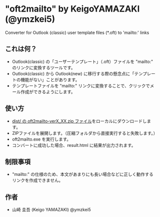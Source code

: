 # "oft2mailto" by KeigoYAMAZAKI (@ymzkei5)
Converter for Outlook (classic) user template files (*.oft) to 'mailto:' links  

## これは何？
* Outlook(classic) の「ユーザーテンプレート」（.oft）ファイルを "mailto:" のリンクに変換するツールです。
* Outlook(classic) から Outlook(new) に移行する際の懸念点に「テンプレートの機能がない」ことがあります。
* テンプレートファイルを "mailto:" リンクに変換することで、クリックでメール作成ができるようにします。

## 使い方
* [dist/ の oft2mailto-verX_XX.zip ファイル](./raw/refs/heads/master/dist/oft2mailto-ver0_01.zip)をローカルにダウンロードします。
* ZIPファイルを展開します。（圧縮フォルダから直接実行すると失敗します。）
* oft2mailto.exe を実行します。
* コンバートに成功した場合、result.html に結果が出力されます。

## 制限事項
* "mailto:" の仕様のため、本文があまりにも長い場合などに正しく動作するリンクを作成できません。

## 作者
* 山崎 圭吾 (Keigo YAMAZAKI) @ymzkei5